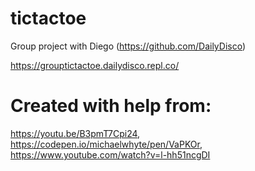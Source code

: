 # tictactoe

Group project with Diego (https://github.com/DailyDisco)

https://grouptictactoe.dailydisco.repl.co/

# Created with help from:
https://youtu.be/B3pmT7Cpi24,
https://codepen.io/michaelwhyte/pen/VaPKOr, 
https://www.youtube.com/watch?v=l-hh51ncgDI

